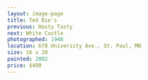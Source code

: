 ```yaml
---
layout: image-page
title: Ted Bie's
previous: Hasty Tasty
next: White Castle
photographed: 1948
location: 678 University Ave., St. Paul, MN 
size: 16 x 20
painted: 2002
price: $400
---
```

